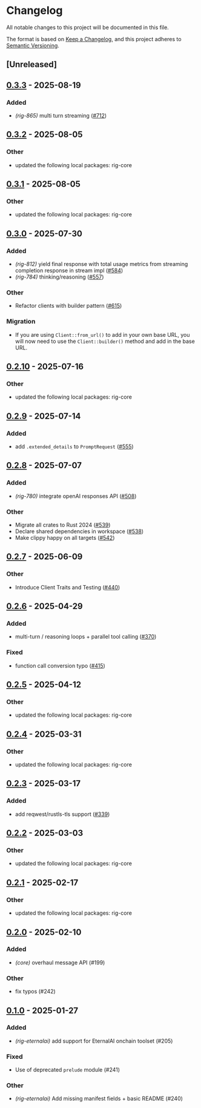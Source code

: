 # Changelog

All notable changes to this project will be documented in this file.

The format is based on [Keep a Changelog](https://keepachangelog.com/en/1.0.0/),
and this project adheres to [Semantic Versioning](https://semver.org/spec/v2.0.0.html).

## [Unreleased]

## [0.3.3](https://github.com/0xPlaygrounds/rig/compare/rig-eternalai-v0.3.2...rig-eternalai-v0.3.3) - 2025-08-19

### Added

- *(rig-865)* multi turn streaming ([#712](https://github.com/0xPlaygrounds/rig/pull/712))

## [0.3.2](https://github.com/0xPlaygrounds/rig/compare/rig-eternalai-v0.3.1...rig-eternalai-v0.3.2) - 2025-08-05

### Other

- updated the following local packages: rig-core

## [0.3.1](https://github.com/0xPlaygrounds/rig/compare/rig-eternalai-v0.3.0...rig-eternalai-v0.3.1) - 2025-08-05

### Other

- updated the following local packages: rig-core

## [0.3.0](https://github.com/0xPlaygrounds/rig/compare/rig-eternalai-v0.2.10...rig-eternalai-v0.3.0) - 2025-07-30

### Added

- *(rig-812)* yield final response with total usage metrics from streaming completion response in stream impl ([#584](https://github.com/0xPlaygrounds/rig/pull/584))
- *(rig-784)* thinking/reasoning ([#557](https://github.com/0xPlaygrounds/rig/pull/557))

### Other

- Refactor clients with builder pattern ([#615](https://github.com/0xPlaygrounds/rig/pull/615))

### Migration

- If you are using `Client::from_url()` to add in your own base URL, you will now need to use the `Client::builder()` method and add in the base URL.

## [0.2.10](https://github.com/0xPlaygrounds/rig/compare/rig-eternalai-v0.2.9...rig-eternalai-v0.2.10) - 2025-07-16

### Other

- updated the following local packages: rig-core

## [0.2.9](https://github.com/0xPlaygrounds/rig/compare/rig-eternalai-v0.2.8...rig-eternalai-v0.2.9) - 2025-07-14

### Added

- add `.extended_details` to `PromptRequest` ([#555](https://github.com/0xPlaygrounds/rig/pull/555))

## [0.2.8](https://github.com/0xPlaygrounds/rig/compare/rig-eternalai-v0.2.7...rig-eternalai-v0.2.8) - 2025-07-07

### Added

- *(rig-780)* integrate openAI responses API ([#508](https://github.com/0xPlaygrounds/rig/pull/508))

### Other

- Migrate all crates to Rust 2024 ([#539](https://github.com/0xPlaygrounds/rig/pull/539))
- Declare shared dependencies in workspace ([#538](https://github.com/0xPlaygrounds/rig/pull/538))
- Make clippy happy on all targets ([#542](https://github.com/0xPlaygrounds/rig/pull/542))

## [0.2.7](https://github.com/0xPlaygrounds/rig/compare/rig-eternalai-v0.2.6...rig-eternalai-v0.2.7) - 2025-06-09

### Other

- Introduce Client Traits and Testing ([#440](https://github.com/0xPlaygrounds/rig/pull/440))

## [0.2.6](https://github.com/0xPlaygrounds/rig/compare/rig-eternalai-v0.2.5...rig-eternalai-v0.2.6) - 2025-04-29

### Added

- multi-turn / reasoning loops + parallel tool calling ([#370](https://github.com/0xPlaygrounds/rig/pull/370))

### Fixed

- function call conversion typo ([#415](https://github.com/0xPlaygrounds/rig/pull/415))

## [0.2.5](https://github.com/0xPlaygrounds/rig/compare/rig-eternalai-v0.2.4...rig-eternalai-v0.2.5) - 2025-04-12

### Other

- updated the following local packages: rig-core

## [0.2.4](https://github.com/0xPlaygrounds/rig/compare/rig-eternalai-v0.2.3...rig-eternalai-v0.2.4) - 2025-03-31

### Other

- updated the following local packages: rig-core

## [0.2.3](https://github.com/0xPlaygrounds/rig/compare/rig-eternalai-v0.2.2...rig-eternalai-v0.2.3) - 2025-03-17

### Added

- add reqwest/rustls-tls support ([#339](https://github.com/0xPlaygrounds/rig/pull/339))

## [0.2.2](https://github.com/0xPlaygrounds/rig/compare/rig-eternalai-v0.2.1...rig-eternalai-v0.2.2) - 2025-03-03

### Other

- updated the following local packages: rig-core

## [0.2.1](https://github.com/0xPlaygrounds/rig/compare/rig-eternalai-v0.2.0...rig-eternalai-v0.2.1) - 2025-02-17

### Other

- updated the following local packages: rig-core

## [0.2.0](https://github.com/0xPlaygrounds/rig/compare/rig-eternalai-v0.1.0...rig-eternalai-v0.2.0) - 2025-02-10

### Added

- *(core)* overhaul message API (#199)

### Other

- fix typos (#242)

## [0.1.0](https://github.com/0xPlaygrounds/rig/releases/tag/rig-eternalai-v0.1.0) - 2025-01-27

### Added

- *(rig-eternalai)* add support for EternalAI onchain toolset (#205)

### Fixed

- Use of deprecated `prelude` module (#241)

### Other

- *(rig-eternalai)* Add missing manifest fields + basic README (#240)
